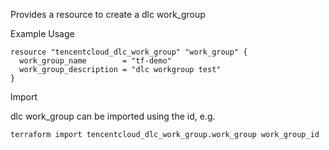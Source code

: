 Provides a resource to create a dlc work_group

Example Usage

```hcl
resource "tencentcloud_dlc_work_group" "work_group" {
  work_group_name        = "tf-demo"
  work_group_description = "dlc workgroup test"
}
```

Import

dlc work_group can be imported using the id, e.g.

```
terraform import tencentcloud_dlc_work_group.work_group work_group_id
```